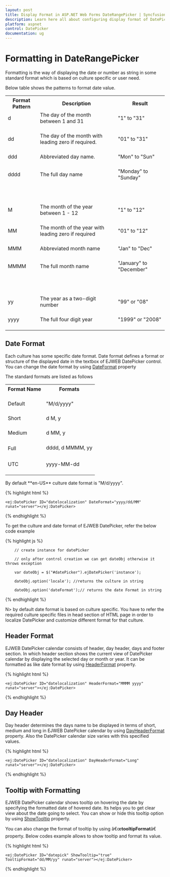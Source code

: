 ```yaml
---
layout: post
title: Display Format in ASP.NET Web Forms DateRangePicker | Syncfusion
description: Learn here all about configuring display format of DatePicker in Syncfusion ASP.NET Web Forms DateRangePicker control, it's elements, and more.
platform: aspnet
control: DatePicker
documentation: ug
---
```

# Formatting in DateRangePicker

Formatting is the way of displaying the date or number as string in some standard format which is based on culture specific or user need.

Below table shows the patterns to format date value.

<table>
<tr>
<th>
Format Pattern </th><th>
Description </th><th>
Result</th></tr>
<tr>
<td>
d<br/><br/></td><td>
The day of the month between 1 and 31  <br/><br/></td><td>
"1"  to "31"<br/><br/></td></tr>
<tr>
<td>
dd<br/><br/></td><td>
The day of the month with leading zero if required.<br/><br/></td><td>
"01" to "31"<br/><br/></td></tr>
<tr>
<td>
ddd<br/><br/></td><td>
Abbreviated day name.<br/><br/></td><td>
"Mon" to "Sun"<br/><br/></td></tr>
<tr>
<td>
dddd<br/><br/></td><td>
The full day name<br/><br/></td><td>
"Monday" to "Sunday"<br/><br/></td></tr>
<tr>
<td>
<br/><br/></td><td>
<br/><br/></td><td>
<br/><br/></td></tr>
<tr>
<td>
M<br/><br/></td><td>
The month of the year between 1 - 12<br/><br/></td><td>
"1" to "12"<br/><br/></td></tr>
<tr>
<td>
MM<br/><br/></td><td>
The month of the year with leading zero if required<br/><br/></td><td>
"01" to "12"<br/><br/></td></tr>
<tr>
<td>
MMM<br/><br/></td><td>
Abbreviated month name<br/><br/></td><td>
"Jan" to "Dec"<br/><br/></td></tr>
<tr>
<td>
MMMM<br/><br/></td><td>
The full month name<br/><br/></td><td>
"January" to "December"<br/><br/></td></tr>
<tr>
<td>
<br/><br/></td><td>
<br/><br/></td><td>
<br/><br/></td></tr>
<tr>
<td>
yy<br/><br/></td><td>
The year as a two-digit number<br/><br/></td><td>
"99" or "08"<br/><br/></td></tr>
<tr>
<td>
yyyy<br/><br/></td><td>
The full four digit year<br/><br/></td><td>
"1999" or "2008"<br/><br/></td></tr>
</table>

## Date Format

Each culture has some specific date format. Date format defines a format or structure of the displayed date in the textbox of EJWEB DatePicker control. You can change the date format by using [DateFormat](http://help.syncfusion.com/js/api/ejdatepicker#members:dateformat) property

The standard formats are listed as follows

<table>
<tr>
<th>
Format Name <br/><br/></th><th>
Formats <br/><br/></th></tr>
<tr>
<td>
Default<br/><br/></td><td>
"M/d/yyyy"<br/><br/></td></tr>
<tr>
<td>
Short<br/><br/></td><td>
d M, y<br/><br/></td></tr>
<tr>
<td>
Medium <br/><br/></td><td>
d MM, y<br/><br/></td></tr>
<tr>
<td>
Full <br/><br/></td><td>
dddd, d MMMM, yy<br/><br/></td></tr>
<tr>
<td>
UTC<br/><br/></td><td>
yyyy-MM-dd<br/><br/></td></tr>
</table>
By default **en-US** culture date format is "M/d/yyyy".

{% highlight html %}

    <ej:DatePicker ID="datelocalization" DateFormat="yyyy/dd/MM" runat="server"></ej:DatePicker>        

{% endhighlight %}

To get the culture and date format of EJWEB DatePicker, refer the below code example

{% highlight js %}

        // create instance for datePicker

        // only after control creation we can get dateObj otherwise it throws exception

        var dateObj = $("#datePicker").ejDatePicker('instance');

        dateObj.option('locale'); //returns the culture in string

        dateObj.option('dateFormat');// returns the date Format in string  

{% endhighlight %}

N> by default date format is based on culture specific. You have to refer the required culture specific files in head section of HTML page in order to localize DatePicker and customize different format for that culture. 

## Header Format

EJWEB DatePicker calendar consists of header, day header, days and footer section. In which header section shows the current view of DatePicker calendar by displaying the selected day or month or year. It can be formatted as like date format by using [HeaderFormat](https://help.syncfusion.com/api/js/ejdatepicker#members:headerformat) property.

{% highlight html %}

    <ej:DatePicker ID="datelocalization" HeaderFormat="MMMM yyyy" runat="server"></ej:DatePicker>

{% endhighlight %}

## Day Header

Day header determines the days name to be displayed in terms of short, medium and long in EJWEB DatePicker calendar by using [DayHeaderFormat](https://help.syncfusion.com/api/js/ejdatepicker#members:dayheaderformat) property. Also the DatePicker calendar size varies with this specified values.

{% highlight html %}

    <ej:DatePicker ID="datelocalization" DayHeaderFormat="Long" runat="server"></ej:DatePicker>

{% endhighlight %}

## Tooltip with Formatting

EJWEB DatePicker calendar shows tooltip on hovering the date by specifying the formatted date of hovered date. Its helps you to get clear view about the date going to select. You can show or hide this tooltip option by using [ShowTooltip](https://help.syncfusion.com/api/js/ejdatepicker#members:showtooltip) property.

You can also change the format of tooltip by using â€œ**tooltipFormat**â€ property. Below codes example allows to show tooltip and format its value. 

{% highlight html %}

    <ej:DatePicker ID="datepick" ShowTooltip="true" TooltipFormat="dd/MM/yy" runat="server"></ej:DatePicker>

{% endhighlight %}
